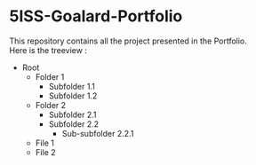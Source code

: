 # 5ISS-Goalard-Portfolio

This repository contains all the project presented in the Portfolio.   
Here is the treeview :
- Root
  - Folder 1
    - Subfolder 1.1
    - Subfolder 1.2
  - Folder 2
    - Subfolder 2.1
    - Subfolder 2.2
      - Sub-subfolder 2.2.1
  - File 1
  - File 2
